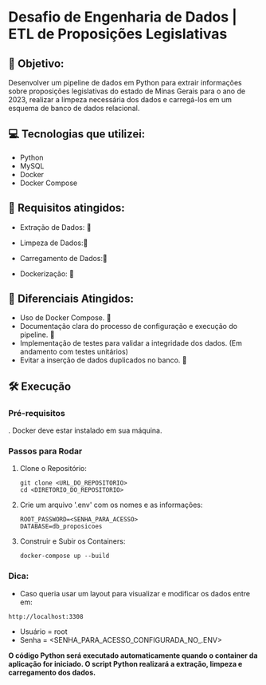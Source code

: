 # Desafio de Engenharia de Dados | ETL de Proposições Legislativas

## 🚀 Objetivo:

Desenvolver um pipeline de dados em Python para extrair informações sobre proposições legislativas do estado de Minas Gerais para o ano de 2023, realizar a limpeza necessária dos dados e carregá-los em um esquema de banco de dados relacional.

## 💻 Tecnologias que utilizei:

- Python
- MySQL
- Docker
- Docker Compose

## 📜 Requisitos atingidos:

- Extração de Dados: 🚀

- Limpeza de Dados:🚀

- Carregamento de Dados:🚀

- Dockerização: 🚀

## 🥇 Diferenciais Atingidos:

- Uso de Docker Compose. 🚀
- Documentação clara do processo de configuração e execução do pipeline. 🚀
- Implementação de testes para validar a integridade dos dados. (Em andamento com testes unitários)
- Evitar a inserção de dados duplicados no banco. 🚀

## 🛠️ Execução

### Pré-requisitos

.	Docker deve estar instalado em sua máquina.

### Passos para Rodar

1. Clone o Repositório:

    ```
    git clone <URL_DO_REPOSITORIO>
    cd <DIRETORIO_DO_REPOSITORIO>
    ```

2.	Crie um arquivo '.env' com os nomes e as informações:
    ```
    ROOT_PASSWORD=<SENHA_PARA_ACESSO>
    DATABASE=db_proposicoes
    ```

3.	Construir e Subir os Containers:
    ```
    docker-compose up --build
    ```

### Dica:

- Caso queria usar um layout para visualizar e modificar os dados entre em:
```
http://localhost:3308
```
- Usuário = root
- Senha = <SENHA_PARA_ACESSO_CONFIGURADA_NO_.ENV>


**O código Python será executado automaticamente quando o container da aplicação for iniciado. O script Python realizará a extração, limpeza e carregamento dos dados.**